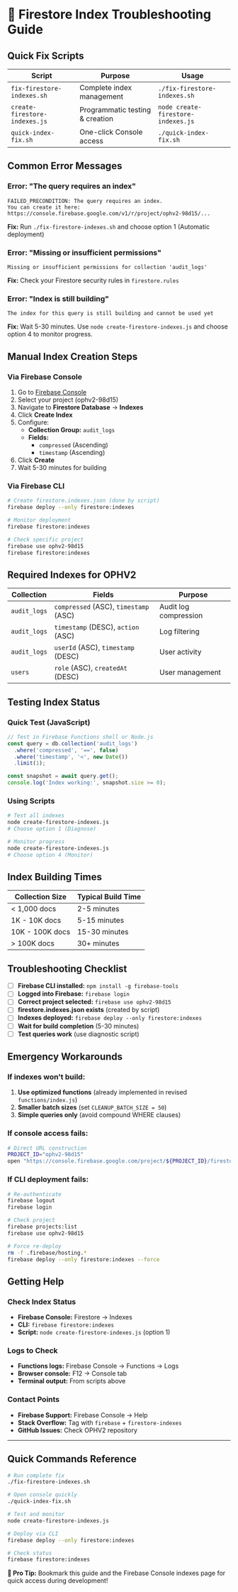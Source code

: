 # 🔧 Firestore Index Troubleshooting Guide

## Quick Fix Scripts

| Script | Purpose | Usage |
|--------|---------|-------|
| `fix-firestore-indexes.sh` | Complete index management | `./fix-firestore-indexes.sh` |
| `create-firestore-indexes.js` | Programmatic testing & creation | `node create-firestore-indexes.js` |
| `quick-index-fix.sh` | One-click Console access | `./quick-index-fix.sh` |

## Common Error Messages

### Error: "The query requires an index"
```
FAILED_PRECONDITION: The query requires an index. 
You can create it here: https://console.firebase.google.com/v1/r/project/ophv2-98d15/...
```

**Fix:** Run `./fix-firestore-indexes.sh` and choose option 1 (Automatic deployment)

### Error: "Missing or insufficient permissions"
```
Missing or insufficient permissions for collection 'audit_logs'
```

**Fix:** Check your Firestore security rules in `firestore.rules`

### Error: "Index is still building"
```
The index for this query is still building and cannot be used yet
```

**Fix:** Wait 5-30 minutes. Use `node create-firestore-indexes.js` and choose option 4 to monitor progress.

## Manual Index Creation Steps

### Via Firebase Console
1. Go to [Firebase Console](https://console.firebase.google.com)
2. Select your project (ophv2-98d15)
3. Navigate to **Firestore Database** → **Indexes**
4. Click **Create Index**
5. Configure:
   - **Collection Group:** `audit_logs`
   - **Fields:**
     - `compressed` (Ascending)
     - `timestamp` (Ascending)
6. Click **Create**
7. Wait 5-30 minutes for building

### Via Firebase CLI
```bash
# Create firestore.indexes.json (done by script)
firebase deploy --only firestore:indexes

# Monitor deployment
firebase firestore:indexes

# Check specific project
firebase use ophv2-98d15
firebase firestore:indexes
```

## Required Indexes for OPHV2

| Collection | Fields | Purpose |
|------------|--------|---------|
| `audit_logs` | `compressed` (ASC), `timestamp` (ASC) | Audit log compression |
| `audit_logs` | `timestamp` (DESC), `action` (ASC) | Log filtering |
| `audit_logs` | `userId` (ASC), `timestamp` (DESC) | User activity |
| `users` | `role` (ASC), `createdAt` (DESC) | User management |

## Testing Index Status

### Quick Test (JavaScript)
```javascript
// Test in Firebase Functions shell or Node.js
const query = db.collection('audit_logs')
  .where('compressed', '==', false)
  .where('timestamp', '<', new Date())
  .limit(1);

const snapshot = await query.get();
console.log('Index working:', snapshot.size >= 0);
```

### Using Scripts
```bash
# Test all indexes
node create-firestore-indexes.js
# Choose option 1 (Diagnose)

# Monitor progress
node create-firestore-indexes.js  
# Choose option 4 (Monitor)
```

## Index Building Times

| Collection Size | Typical Build Time |
|----------------|-------------------|
| < 1,000 docs   | 2-5 minutes      |
| 1K - 10K docs  | 5-15 minutes     |
| 10K - 100K docs| 15-30 minutes    |
| > 100K docs    | 30+ minutes      |

## Troubleshooting Checklist

- [ ] **Firebase CLI installed:** `npm install -g firebase-tools`
- [ ] **Logged into Firebase:** `firebase login`
- [ ] **Correct project selected:** `firebase use ophv2-98d15`
- [ ] **firestore.indexes.json exists** (created by script)
- [ ] **Indexes deployed:** `firebase deploy --only firestore:indexes`
- [ ] **Wait for build completion** (5-30 minutes)
- [ ] **Test queries work** (use diagnostic script)

## Emergency Workarounds

### If indexes won't build:
1. **Use optimized functions** (already implemented in revised `functions/index.js`)
2. **Smaller batch sizes** (set `CLEANUP_BATCH_SIZE = 50`)
3. **Simple queries only** (avoid compound WHERE clauses)

### If console access fails:
```bash
# Direct URL construction
PROJECT_ID="ophv2-98d15"
open "https://console.firebase.google.com/project/${PROJECT_ID}/firestore/indexes"
```

### If CLI deployment fails:
```bash
# Re-authenticate
firebase logout
firebase login

# Check project
firebase projects:list
firebase use ophv2-98d15

# Force re-deploy
rm -f .firebase/hosting.* 
firebase deploy --only firestore:indexes --force
```

## Getting Help

### Check Index Status
- **Firebase Console:** Firestore → Indexes
- **CLI:** `firebase firestore:indexes`
- **Script:** `node create-firestore-indexes.js` (option 1)

### Logs to Check
- **Functions logs:** Firebase Console → Functions → Logs
- **Browser console:** F12 → Console tab
- **Terminal output:** From scripts above

### Contact Points
- **Firebase Support:** Firebase Console → Help
- **Stack Overflow:** Tag with `firebase` + `firestore-indexes`
- **GitHub Issues:** Check OPHV2 repository

---

## Quick Commands Reference

```bash
# Run complete fix
./fix-firestore-indexes.sh

# Open console quickly  
./quick-index-fix.sh

# Test and monitor
node create-firestore-indexes.js

# Deploy via CLI
firebase deploy --only firestore:indexes

# Check status
firebase firestore:indexes
```

**📌 Pro Tip:** Bookmark this guide and the Firebase Console indexes page for quick access during development!
